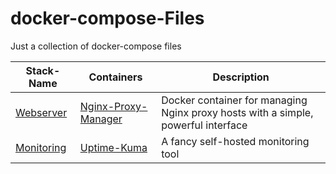 # docker-compose-Files

Just a collection of docker-compose files


| Stack-Name | Containers | Description |
| ----------- | ----------- | ----------- |
| [Webserver](./files/nginxproxymanager.docker-compose.yml) | [Nginx-Proxy-Manager](https://hub.docker.com/r/jc21/nginx-proxy-manager) | Docker container for managing Nginx proxy hosts with a simple, powerful interface |
| [Monitoring](./files/uptimekuma.docker-compose.yml) | [Uptime-Kuma](https://hub.docker.com/r/louislam/uptime-kuma) | A fancy self-hosted monitoring tool |
